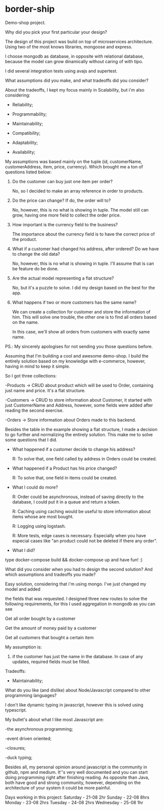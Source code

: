 # border-ship

Demo-shop project.


Why did you pick your first particular your design?

The design of this project was build on top of microservices architecture. Using two of the most knows libraries, mongoose and express.

I choose mongodb as database, in opposite with relational database, because the model can grow dinamically without caring of with tipo.

I did several integration tests using avajs and supertest.

What assumptions did you make, and what tradeoffs did you consider?

About the tradeoffs, I kept my focus mainly in Scalability, but i'm also considering:

- Reliability;

- Programmability;

- Maintainability;

- Compatibility;

- Adaptability;

- Availability;

My assumptions was based mainly on the tuple (id, customerName, customerAddress, item, price, currency). Which brought me a ton of questions listed below:

1) Do the customer can buy just one item per order?

    No, so I decided to make an array reference in order to products.

2) Do the price can change? If do, the order will to?

    No, however, this is no what is showing in tuple. The model still can grow, having one more field to collect the order price.

3) How important is the currency field to the business?

    The importance about the currency field is to have the correct price of the product.

4) What if a customer had changed his address, after ordered? Do we have to change the old data?

    No, however, this is no what is showing in tuple. I'll assume that is can be feature do be done.

5) Are the actual model representing a flat structure?

    No, but it's a puzzle to solve. I did my design based on the best for the app.

6) What happens if two or more customers has the same name?

    We can create a collection for customer and store the information of him. This will solve one trouble, the other one is to find all orders based on the name.

    In this case, we'll show all orders from customers with exactly same name.

PS.: My sincerely apologises for not sending you those questions before.

Assuming that I'm building a cool and awesome demo-shop. I build the entirely solution based on my knowledge with e-commerce, however, having in mind to keep it simple.

So I got three collections:

-Products -> CRUD about product which will be used to Order, containing just name and price. It's a flat structure.

-Customers -> CRUD to store information about Customer, it started with just CustomerName and Address, however, some fields were added after reading the second exercise.

-Orders -> Store information about Orders made to this backend.

Besides the table in the example showing a flat structure, I made a decision to go further and normalizing the entirely solution. This make me to solve some questions that I did.

- What happened if a customer decide to change his address?

    R: To solve that, one field called by address in Orders could be created.

- What happened if a Product has his price changed?

    R: To solve that, one field in items could be created.

- What I could do more?

    R: Order could be asynchronous, instead of saving directly to the database, I could put it in a queue and return a token.

    R: Caching using caching would be useful to store information about items whose are most bought.

    R: Logging using logstash.

    R: More tests, edge cases is necessary. Especially when you have especial cases like "an product could not be deleted if there any order".

- What I did?

type docker-compose build && docker-compose up and have fun! :)





What did you consider when you had to design the second solution? And which assumptions and tradeoffs you made?



Easy solution, considering that i'm using mongo. I've just changed my model and added

the fields that was requested. I designed three new routes to solve the following requirements, for this I used aggregation in mongodb as you can see

Get all order bought by a customer

Get the amount of money paid by a customer

Get all customers that bought a certain item



My assumption is:

1) if the customer has just the name in the database. In case of any updates, required fields must be filled.


Tradeoffs:

- Maintainability;

What do you like (and dislike) about Node/Javascript compared to other programming languages?

I don't like dynamic typing in javascript, however this is solved using typescript.

My bullet's about what I like most Javascript are:

-the asynchronous programming;

-event driven oriented;

-closures;

-duck typing;

Besides all, my personal opinion around javascript is the community in github, npm and medium. It''s very well documented and you can start doing programming right after finishing reading.
As opposite than Java, both have good and strong community, however, depending on the architecture of your system it could be more painful.



Days working in this project:
Saturday - 21-08 2hr
Sunday - 22-08 8hrs
Monday - 23-08 2hrs
Tuesday - 24-08  2hrs
Wednesday - 25-08 1hr
